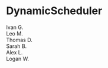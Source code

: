# DynamicScheduler

Ivan G. <br/>
Leo M. <br/>
Thomas D. <br/>
Sarah B. <br/>
Alex L. <br/>
Logan W.
